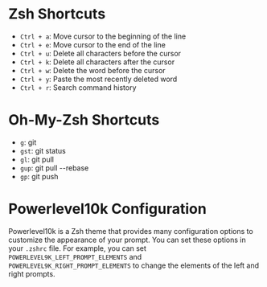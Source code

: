 # Zsh Shortcuts

- `Ctrl + a`: Move cursor to the beginning of the line
- `Ctrl + e`: Move cursor to the end of the line
- `Ctrl + u`: Delete all characters before the cursor
- `Ctrl + k`: Delete all characters after the cursor
- `Ctrl + w`: Delete the word before the cursor
- `Ctrl + y`: Paste the most recently deleted word
- `Ctrl + r`: Search command history

# Oh-My-Zsh Shortcuts

- `g`: git
- `gst`: git status
- `gl`: git pull
- `gup`: git pull --rebase
- `gp`: git push

# Powerlevel10k Configuration

Powerlevel10k is a Zsh theme that provides many configuration options to customize the appearance of your prompt. You can set these options in your `.zshrc` file. For example, you can set `POWERLEVEL9K_LEFT_PROMPT_ELEMENTS` and `POWERLEVEL9K_RIGHT_PROMPT_ELEMENTS` to change the elements of the left and right prompts.
